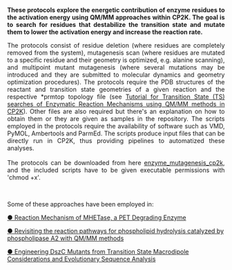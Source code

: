 <p align="justify"><b>These protocols explore the energetic contribution of enzyme residues to the activation energy using QM/MM approaches within CP2K. The goal is to search for residues that destabilize the transition state and mutate them to lower the activation energy and increase the reaction rate.</b></p>

<p align="justify"> The protocols consist of residue deletion (where residues are completely removed from the system), mutagenesis scan (where residues are mutated to a specific residue and their geometry is optimized, e.g. alanine scanning), and multipoint mutant mutagenesis (where several mutations may be introduced and they are submitted to molecular dynamics and geometry optimization procedures). The protocols require the PDB structures of the reactant and transition state geometries of a given reaction and the respective *prmtop topology file (see <a href="https://arvpinto.github.io/enzyme_neb_cp2k" target="_blank">Tutorial for Transition State (TS) searches of Enzymatic Reaction Mechanisms using QM/MM methods in CP2K</a>). Other files are also required but there's an explanation on how to obtain them or they are given as samples in the repository. The scripts employed in the protocols require the availability of software such as VMD, PyMOL, Ambertools and ParmEd. The scripts produce input files that can be directly run in CP2K, thus providing pipelines to automatized these analyses.
<br>
<br>
The protocols can be downloaded from here <a href="https://github.com/arvpinto/test/archive/refs/heads/main.zip" target="_blank">enzyme_mutagenesis_cp2k</a>, and the included scripts have to be given executable permissions with 'chmod +x'.
</p>
<br>

Some of these approaches have been employed in:
<p><a href="https://doi.org/10.1021/acscatal.1c02444" target="_blank">● Reaction Mechanism of MHETase, a PET Degrading Enzyme</a></p>
<p><a href="https://doi.org/10.1039/D4SC02315C" target="_blank">● Revisiting the reaction pathways for phospholipid hydrolysis catalyzed by phospholipase A2 with QM/MM methods</a></p>
<p><a href="https://pubs.acs.org/doi/10.1021/acs.jcim.2c01337" target="_blank">● Engineering DszC Mutants from Transition State Macrodipole Considerations and Evolutionary Sequence Analysis</a></p>









